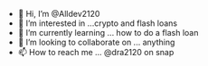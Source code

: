 - 👋 Hi, I’m @Alldev2120
- 👀 I’m interested in ...crypto and flash loans
- 🌱 I’m currently learning ... how to do a flash loan
- 💞️ I’m looking to collaborate on ... anything 
- 📫 How to reach me ... @dra2120 on snap

<!---
Alldev2120/Alldev2120 is a ✨ special ✨ repository because its `README.md` (this file) appears on your GitHub profile.
You can click the Preview link to take a look at your changes.
--->
